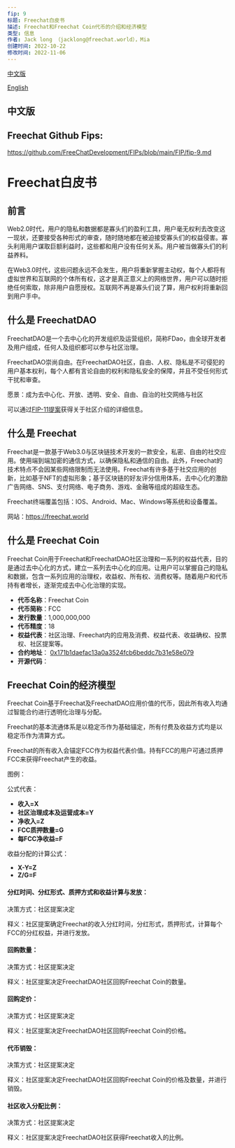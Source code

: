 ```yaml
---
fip: 9
标题: Freechat白皮书
描述: Freechat和Freechat Coin代币的介绍和经济模型
类型: 信息
作者: Jack long （jacklong@freechat.world），Mia
创建时间: 2022-10-22
修改时间: 2022-11-06
---
```


[中文版](#1)

[English](#2)

<h2 id="1">中文版</h2>

## Freechat Github Fips: 

https://github.com/FreeChatDevelopment/FIPs/blob/main/FIP/fip-9.md

# Freechat白皮书

## 前言

Web2.0时代，用户的隐私和数据都是寡头们的盈利工具，用户毫无权利去改变这一现状，还要接受各种形式的审查，随时随地都在被迫接受寡头们的权益侵害。寡头利用用户谋取巨额利益时，这些都和用户没有任何关系。用户被当做寡头们的利益养料。

在Web3.0时代，这些问题永远不会发生，用户将重新掌握主动权，每个人都将有虚拟世界和互联网的个体所有权，这才是真正意义上的网络世界，用户可以随时拒绝任何索取，除非用户自愿授权。互联网不再是寡头们说了算，用户权利将重新回到用户手中。

## 什么是 FreechatDAO

FreechatDAO是一个去中心化的开发组织及运营组织，简称FDao，由全球开发者及用户组成，任何人及组织都可以参与社区治理。

FreechatDAO崇尚自由。在FreechatDAO社区，自由、人权、隐私是不可侵犯的用户基本权利，每个人都有言论自由的权利和隐私安全的保障，并且不受任何形式干扰和审查。

愿景：成为去中心化、开放、透明、安全、自由、自治的社交网络与社区

可以通过[FIP-11提案](https://github.com/FreeChatDevelopment/FIPs/blob/main/FIP/fip-11.md)获得关于社区介绍的详细信息。

## 什么是 Freechat

Freechat是一款基于Web3.0与区块链技术开发的一款安全，私密、自由的社交应用。使用端到端加密的通信方式，以确保隐私和通信的自由。此外，Freechat的技术特点不会因某些网络限制而无法使用。Freechat有许多基于社交应用的创新，比如基于NFT的虚拟形象；基于区块链的好友评分信用体系，去中心化的激励广告网络、SNS、支付网络、电子商务、游戏、金融等组成的超级生态。

Freechat终端覆盖包括：IOS、Android、Mac、Windows等系统和设备覆盖。

网站：https://freechat.world

## 什么是 Freechat Coin

Freechat Coin用于Freechat和FreechatDAO社区治理和一系列的权益代表，目的是通过去中心化的方式，建立一系列去中心化的应用。让用户可以掌握自己的隐私和数据，包含一系列应用的治理权，收益权、所有权、消费权等。随着用户和代币持有者增长，逐渐完成去中心化治理的实现。

- **代币名称**：Freechat Coin
- **代币简称**：FCC
- **发行数量**：1,000,000,000
- **代币精度**：18
- **权益代表**：社区治理、Freechat内的应用及消费、权益代表、收益确权、投票权、社区提案等。
- **合约地址**：
[0x171b1daefac13a0a3524fcb6beddc7b31e58e079](https://etherscan.io/token/0x171b1daefac13a0a3524fcb6beddc7b31e58e079)
- **开源代码**：

## Freechat Coin的经济模型

Freechat Coin基于Freechat及FreechatDAO应用价值的代币，因此所有收入均通过智能合约进行透明化治理与分配。

Freechat的基本流通体系是以稳定币作为基础锚定，所有付费及收益方式均是以稳定币作为清算方式。

Freechat的所有收入会锚定FCC作为权益代表价值。持有FCC的用户可通过质押FCC来获得Freechat产生的收益。

图例：



公式代表：
- **收入=X**
- **社区治理成本及运营成本=Y**
- **净收入=Z**
- **FCC质押数量=G**
- **每FCC净收益=F**

收益分配的计算公式：
- **X-Y=Z**
- **Z/G=F**

#### 分红时间、分红形式、质押方式和收益计算与发放：

决策方式：社区提案决定

释义：社区提案确定Freechat的收入分红时间，分红形式，质押形式，计算每个FCC的分红权益，并进行发放。

#### 回购数量：

决策方式：社区提案决定

释义：社区提案决定FreechatDAO社区回购Freechat Coin的数量。

#### 回购定价：

决策方式：社区提案决定

释义：社区提案决定FreechatDAO社区回购Freechat Coin的价格。

#### 代币销毁：

决策方式：社区提案决定

释义：社区提案决定FreechatDAO社区回购Freechat Coin的价格及数量，并进行销毁。

#### 社区收入分配比例：

决策方式：社区提案决定

释义：社区提案决定FreechatDAO社区获得Freechat收入的比例。